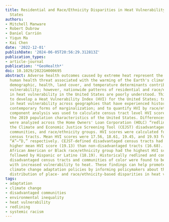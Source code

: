 ```yaml
---
title: Residential and Race/Ethnicity Disparities in Heat Vulnerability in the United
  States
authors:
- Mitchell Manware
- Robert Dubrow
- Daniel Carrión
- Yiqun Ma
- Kai Chen
date: '2022-12-01'
publishDate: '2024-06-05T20:56:29.312813Z'
publication_types:
- article-journal
publication: '*GeoHealth*'
doi: 10.1029/2022GH000695
abstract: Adverse health outcomes caused by extreme heat represent the most direct
  human health threat associated with the warming of the Earth's climate. Socioeconomic,
  demographic, health, land cover, and temperature determinants contribute to heat
  vulnerability; however, nationwide patterns of residential and race/ethnicity disparities
  in heat vulnerability in the United States are poorly understood. This study aimed
  to develop a Heat Vulnerability Index (HVI) for the United States; to assess differences
  in heat vulnerability across geographies that have experienced historical and/or
  contemporary forms of marginalization; and to quantify HVI by race/ethnicity. Principal
  component analysis was used to calculate census tract level HVI scores based on
  the 2019 population characteristics of the United States. Differences in HVI scores
  were analyzed across the Home Owners' Loan Corporation (HOLC) “redlining” grades,
  the Climate and Economic Justice Screening Tool (CEJST) disadvantaged versus non-disadvantaged
  communities, and race/ethnicity groups. HVI scores were calculated for 55,267 U.S.
  census tracts. Mean HVI scores were 17.56, 18.61, 19.45, and 19.93 for HOLC grades
  “A”–“D,” respectively. CEJST-defined disadvantaged census tracts had a significantly
  higher mean HVI score (19.13) than non-disadvantaged tracts (16.68). The non-Hispanic
  African American or Black race/ethnicity group had the highest HVI score (18.51),
  followed by Hispanic or Latino (18.19). Historically redlined and contemporary CEJST
  disadvantaged census tracts and communities of color were found to be associated
  with increased vulnerability to heat. These findings can help promote equitable
  climate change adaptation policies by informing policymakers about the national
  distribution of place- and race/ethnicity-based disparities in heat vulnerability.
tags:
- adaptation
- climate change
- disadvantaged communities
- environmental inequality
- heat vulnerability
- redlining
- systemic racism
---
```

